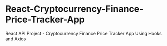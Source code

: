 # React-Cryptocurrency-Finance-Price-Tracker-App
React API Project - Cryptocurrency Finance Price Tracker App Using Hooks and Axios
